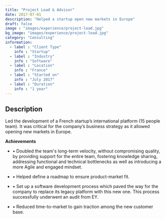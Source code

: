 ```yaml
---
title: "Project Lead & Advisor"
date: 2017-07-01
description: "Helped a startup open new markets in Europe"
draft: false
image : "images/experience/project-lead.jpg"
bg_image: "images/experience/project-lead.jpg"
category: "Consulting"
information:
  - label : "Client Type"
    info : "Startup"
  - label : "Industry"
    info : "Software"  
  - label : "Location"
    info : "France"
  - label : "Started on"
    info : "July 2017"
  - label : "Duration"
    info : "1 year"
---
```


## Description

Led the development of a French startup’s international platform (15 people team). It was critical for the company’s business strategy as it allowed opening new markets in Europe.

**Achievements**
- • Doubled the team's long-term velocity, without compromising quality, by providing support for the entire team, fostering knowledge sharing, addressing functional and technical bottlenecks as well as introducing a more Agile and engaged mindset.

- • Helped define a roadmap to ensure product-market fit.
- • Set up a software development process which paved the way for the company to replace its legacy platform with this new one. This process successfully underwent an audit from EY.
- • Reduced time-to-market to gain traction among the new customer base.
